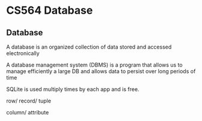 # CS564 Database

## Database
A database is an organized collection of data stored and accessed 
electronically

A database management system (DBMS) is a program that allows us 
to manage efficiently a large DB and allows data to persist over 
long periods of time

SQLite is used multiply times by each app and is free.

row/ record/ tuple

column/ attribute